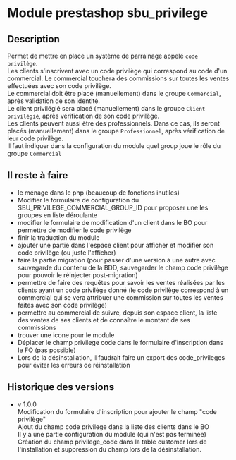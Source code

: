 # Module prestashop sbu_privilege #

## Description ##

Permet de mettre en place un système de parrainage appelé `code privilège`.  
Les clients s'inscrivent avec un code privilège qui correspond au code d'un commercial. Le commercial touchera des commissions sur toutes les ventes effectuées avec son code privilège.  
Le commercial doit être placé (manuellement) dans le groupe `Commercial`, après validation de son identité.  
Le client privilégié sera placé (manuellement) dans le groupe `Client privilégié`, après vérification de son code privilège.  
Les clients peuvent aussi être des professionnels. Dans ce cas, ils seront placés (manuellement) dans le groupe `Professionnel`, après vérification de leur code privilège.  
Il faut indiquer dans la configuration du module quel group joue le rôle du groupe `Commercial`  


## Il reste à faire ##
- le ménage dans le php (beaucoup de fonctions inutiles)
- Modifier le formulaire de configuration du SBU_PRIVILEGE_COMMERCIAL_GROUP_ID pour proposer une les groupes en liste déroulante
- modifier le formulaire de modification d'un client dans le BO pour permettre de modifier le code privilège
- finir la traduction du module
- ajouter une partie dans l'espace client pour afficher et modifier son code privilège (ou juste l'afficher)
- faire la partie migration (pour passer d'une version à une autre avec sauvegarde du contenu de la BDD, sauvegarder le champ code privilège pour pouvoir le réinjecter post-migration)
- permettre de faire des requêtes pour savoir les ventes réalisées par les clients ayant un code privilège donné (le code privilège correspond à un commercial qui se vera attribuer une commission sur toutes les ventes faites avec son code privilège)
- permettre au commercial de suivre, depuis son espace client, la liste des ventes de ses clients et de connaître le montant de ses commissions
- trouver une icone pour le module
- Déplacer le champ privilege code dans le formulaire d'inscription dans le FO (pas possible)
- Lors de la désinstallation, il faudrait faire un export des code_privileges pour éviter les erreurs de réinstallation


## Historique des versions ##
- v 1.0.0  
Modification du formulaire d'inscription pour ajouter le champ "code privilège"  
Ajout du champ code privilege dans la liste des clients dans le BO  
Il y a une partie configuration du module (qui n'est pas terminée)  
Création du champ privilege_code dans la table customer lors de l'installation et suppression du champ lors de la désinstallation.
